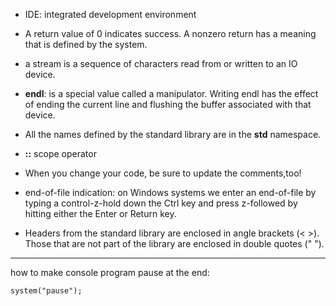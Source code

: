 - IDE: integrated development environment

- A return value of 0 indicates success. A nonzero return has a meaning that is defined by the system.
- a stream is a sequence of characters read from or written to an IO device.
- **endl**: is a special value called a manipulator. Writing endl has the effect of ending the current line and flushing the buffer associated with that device.
- All the names defined by the standard library are in the **std** namespace.
- **::** scope operator
- When you change your code, be sure to update the comments,too!
- end-of-file indication: on Windows systems we enter an end-of-file by typing a control-z-hold down the Ctrl key and press z-followed by hitting either the Enter or Return key.
- Headers from the standard library are enclosed in angle brackets (< >). Those that
are not part of the library are enclosed in double quotes (" ").

---
how to make console program pause at the end:
```
system("pause");
```
